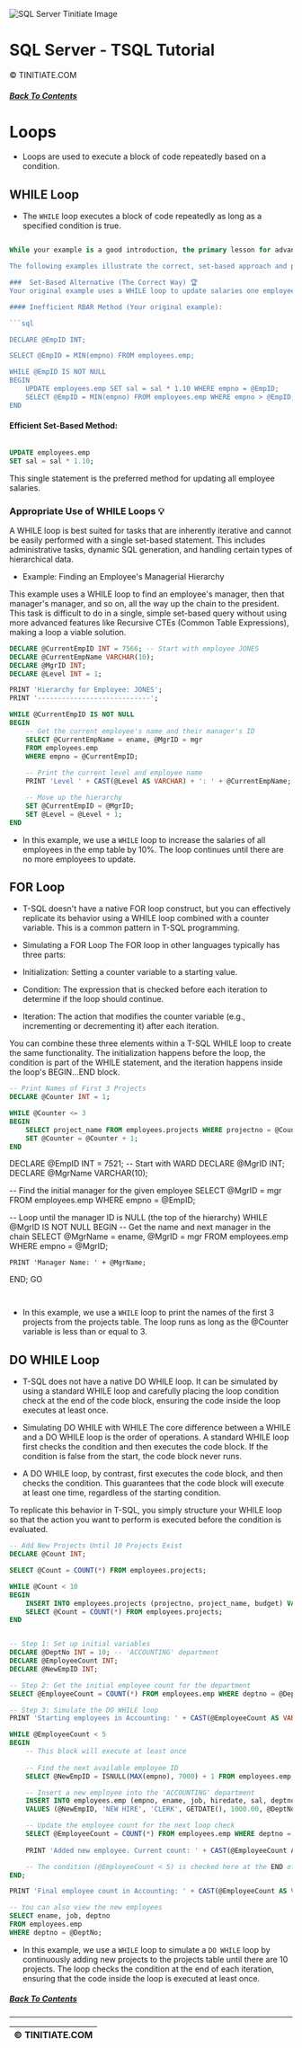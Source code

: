 ![SQL Server Tinitiate Image](../sqlserver-sql/sqlserver.png)

# SQL Server - TSQL Tutorial
&copy; TINITIATE.COM

##### [Back To Contents](./README.md)

# Loops
* Loops are used to execute a block of code repeatedly based on a condition. 

## WHILE Loop
* The `WHILE` loop executes a block of code repeatedly as long as a specified condition is true.
```sql

While your example is a good introduction, the primary lesson for advanced T-SQL training is that you should almost always avoid WHILE loops for data manipulation. T-SQL is a set-based language, meaning it's optimized to process entire sets of data at once. Row-by-row processing (often called RBAR, or "Row-By-Agonizing-Row") is incredibly inefficient and can lead to major performance issues on large tables.

The following examples illustrate the correct, set-based approach and provide a better use case for loops in T-SQL.

###  Set-Based Alternative (The Correct Way) 🏆
Your original example uses a WHILE loop to update salaries one employee at a time. The correct, set-based way to do this is with a single UPDATE statement. This one command performs the same operation on all rows simultaneously, which is exponentially faster and less resource-intensive.

#### Inefficient RBAR Method (Your original example):

```sql

DECLARE @EmpID INT;

SELECT @EmpID = MIN(empno) FROM employees.emp;

WHILE @EmpID IS NOT NULL
BEGIN
    UPDATE employees.emp SET sal = sal * 1.10 WHERE empno = @EmpID;
    SELECT @EmpID = MIN(empno) FROM employees.emp WHERE empno > @EmpID;
END

```
#### Efficient Set-Based Method:

```sql

UPDATE employees.emp
SET sal = sal * 1.10;

```
This single statement is the preferred method for updating all employee salaries.

### Appropriate Use of WHILE Loops 💡
A WHILE loop is best suited for tasks that are inherently iterative and cannot be easily performed with a single set-based statement. This includes administrative tasks, dynamic SQL generation, and handling certain types of hierarchical data.

* Example: Finding an Employee's Managerial Hierarchy

This example uses a WHILE loop to find an employee's manager, then that manager's manager, and so on, all the way up the chain to the president. This task is difficult to do in a single, simple set-based query without using more advanced features like Recursive CTEs (Common Table Expressions), making a loop a viable solution.

```sql
DECLARE @CurrentEmpID INT = 7566; -- Start with employee JONES
DECLARE @CurrentEmpName VARCHAR(10);
DECLARE @MgrID INT;
DECLARE @Level INT = 1;

PRINT 'Hierarchy for Employee: JONES';
PRINT '----------------------------';

WHILE @CurrentEmpID IS NOT NULL
BEGIN
    -- Get the current employee's name and their manager's ID
    SELECT @CurrentEmpName = ename, @MgrID = mgr
    FROM employees.emp
    WHERE empno = @CurrentEmpID;
    
    -- Print the current level and employee name
    PRINT 'Level ' + CAST(@Level AS VARCHAR) + ': ' + @CurrentEmpName;

    -- Move up the hierarchy
    SET @CurrentEmpID = @MgrID;
    SET @Level = @Level + 1;
END

```
* In this example, we use a `WHILE` loop to increase the salaries of all employees in the emp table by 10%. The loop continues until there are no more employees to update.

## FOR Loop
* T-SQL doesn't have a native FOR loop construct, but you can effectively replicate its behavior using a WHILE loop combined with a counter variable. This is a common pattern in T-SQL programming.

* Simulating a FOR Loop
    The FOR loop in other languages typically has three parts:

* Initialization: Setting a counter variable to a starting value.

* Condition: The expression that is checked before each iteration to determine if the loop should continue.

* Iteration: The action that modifies the counter variable (e.g., incrementing or decrementing it) after each iteration.

You can combine these three elements within a T-SQL WHILE loop to create the same functionality. The initialization happens before the loop, the condition is part of the WHILE statement, and the iteration happens inside the loop's BEGIN...END block.

``` sql
-- Print Names of First 3 Projects
DECLARE @Counter INT = 1;

WHILE @Counter <= 3
BEGIN
    SELECT project_name FROM employees.projects WHERE projectno = @Counter;
    SET @Counter = @Counter + 1;
END
```
DECLARE @EmpID INT = 7521; -- Start with WARD
DECLARE @MgrID INT;
DECLARE @MgrName VARCHAR(10);

-- Find the initial manager for the given employee
SELECT @MgrID = mgr
FROM employees.emp
WHERE empno = @EmpID;

-- Loop until the manager ID is NULL (the top of the hierarchy)
WHILE @MgrID IS NOT NULL
BEGIN
    -- Get the name and next manager in the chain
    SELECT @MgrName = ename, @MgrID = mgr
    FROM employees.emp
    WHERE empno = @MgrID;

    PRINT 'Manager Name: ' + @MgrName;
END;
GO

```sql



```
* In this example, we use a `WHILE` loop to print the names of the first 3 projects from the projects table. The loop runs as long as the @Counter variable is less than or equal to 3.

## DO WHILE Loop
* T-SQL does not have a native DO WHILE loop. It can be simulated by using a standard WHILE loop and carefully placing the loop condition check at the end of the code block, ensuring the code inside the loop executes at
  least once.
* Simulating DO WHILE with WHILE
    The core difference between a WHILE and a DO WHILE loop is the order of operations.
    A standard WHILE loop first checks the condition and then executes the code block. If the condition is false from the start, the code block never runs.
  
* A DO WHILE loop, by contrast, first executes the code block, and then checks the condition. This guarantees that the code block will execute at least one time, regardless of the starting condition.

To replicate this behavior in T-SQL, you simply structure your WHILE loop so that the action you want to perform is executed before the condition is evaluated.
```sql
-- Add New Projects Until 10 Projects Exist
DECLARE @Count INT;

SELECT @Count = COUNT(*) FROM employees.projects;

WHILE @Count < 10
BEGIN
    INSERT INTO employees.projects (projectno, project_name, budget) VALUES (@Count+1, 'New Project', 50000.00);
    SELECT @Count = COUNT(*) FROM employees.projects;
END
```


```sql

-- Step 1: Set up initial variables
DECLARE @DeptNo INT = 10; -- 'ACCOUNTING' department
DECLARE @EmployeeCount INT;
DECLARE @NewEmpID INT;

-- Step 2: Get the initial employee count for the department
SELECT @EmployeeCount = COUNT(*) FROM employees.emp WHERE deptno = @DeptNo;

-- Step 3: Simulate the DO WHILE loop
PRINT 'Starting employees in Accounting: ' + CAST(@EmployeeCount AS VARCHAR);

WHILE @EmployeeCount < 5
BEGIN
    -- This block will execute at least once
    
    -- Find the next available employee ID
    SELECT @NewEmpID = ISNULL(MAX(empno), 7000) + 1 FROM employees.emp;

    -- Insert a new employee into the 'ACCOUNTING' department
    INSERT INTO employees.emp (empno, ename, job, hiredate, sal, deptno)
    VALUES (@NewEmpID, 'NEW HIRE', 'CLERK', GETDATE(), 1000.00, @DeptNo);

    -- Update the employee count for the next loop check
    SELECT @EmployeeCount = COUNT(*) FROM employees.emp WHERE deptno = @DeptNo;
    
    PRINT 'Added new employee. Current count: ' + CAST(@EmployeeCount AS VARCHAR);

    -- The condition (@EmployeeCount < 5) is checked here at the END of the loop
END;

PRINT 'Final employee count in Accounting: ' + CAST(@EmployeeCount AS VARCHAR);

-- You can also view the new employees
SELECT ename, job, deptno
FROM employees.emp
WHERE deptno = @DeptNo;

```
* In this example, we use a `WHILE` loop to simulate a `DO WHILE` loop by continuously adding new projects to the projects table until there are 10 projects. The loop checks the condition at the end of each iteration, ensuring that the code inside the loop is executed at least once.

##### [Back To Contents](./README.md)
***
| &copy; TINITIATE.COM |
|----------------------|
